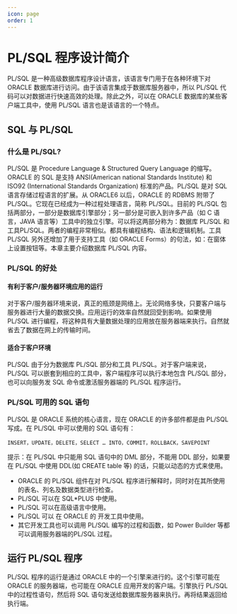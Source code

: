 ```yaml
---
icon: page
order: 1
---
```

# PL/SQL 程序设计简介

PL/SQL 是一种高级数据库程序设计语言，该语言专门用于在各种环境下对 ORACLE 数据库进行访问。由于该语言集成于数据库服务器中，所以 PL/SQL 代码可以对数据进行快速高效的处理。除此之外，可以在 ORACLE 数据库的某些客户端工具中，使用 PL/SQL 语言也是该语言的一个特点。

## SQL 与 PL/SQL

### 什么是 PL/SQL?

PL/SQL 是 Procedure Language & Structured Query Language 的缩写。ORACLE 的 SQL 是支持 ANSI(American national Standards Institute) 和 ISO92 (International Standards Organization) 标准的产品。PL/SQL 是对 SQL 语言存储过程语言的扩展。从 ORACLE6 以后，ORACLE 的 RDBMS 附带了 PL/SQL。它现在已经成为一种过程处理语言，简称 PL/SQL。目前的 PL/SQL 包括两部分，一部分是数据库引擎部分；另一部分是可嵌入到许多产品（如 C 语言，JAVA 语言等）工具中的独立引擎。可以将这两部分称为：数据库 PL/SQL 和工具PL/SQL。两者的编程非常相似。都具有编程结构、语法和逻辑机制。工具 PL/SQL 另外还增加了用于支持工具（如 ORACLE Forms）的句法，如：在窗体上设置按钮等。本章主要介绍数据库 PL/SQL 内容。

### PL/SQL 的好处

#### 有利于客户/服务器环境应用的运行

对于客户/服务器环境来说，真正的瓶颈是网络上。无论网络多快，只要客户端与服务器进行大量的数据交换。应用运行的效率自然就回受到影响。如果使用 PL/SQL 进行编程，将这种具有大量数据处理的应用放在服务器端来执行。自然就省去了数据在网上的传输时间。

#### 适合于客户环境

PL/SQL 由于分为数据库 PL/SQL 部分和工具 PL/SQL。对于客户端来说，PL/SQL 可以嵌套到相应的工具中，客户端程序可以执行本地包含 PL/SQL 部分，也可以向服务发 SQL 命令或激活服务器端的 PL/SQL 程序运行。

### PL/SQL 可用的 SQL 语句

PL/SQL 是 ORACLE 系统的核心语言，现在 ORACLE 的许多部件都是由 PL/SQL 写成。在 PL/SQL 中可以使用的 SQL 语句有：

`INSERT，UPDATE，DELETE，SELECT … INTO，COMMIT，ROLLBACK，SAVEPOINT`

提示：在 PL/SQL 中只能用 SQL 语句中的 DML 部分，不能用 DDL 部分，如果要在 PL/SQL 中使用 DDL(如 CREATE table 等) 的话，只能以动态的方式来使用。

- ORACLE 的 PL/SQL 组件在对 PL/SQL 程序进行解释时，同时对在其所使用的表名、列名及数据类型进行检查。
- PL/SQL 可以在 SQL*PLUS 中使用。
- PL/SQL 可以在高级语言中使用。
- PL/SQL 可以 在 ORACLE 的 开发工具中使用。
- 其它开发工具也可以调用 PL/SQL 编写的过程和函数，如 Power Builder 等都可以调用服务器端的PL/SQL 过程。

## 运行 PL/SQL 程序

PL/SQL 程序的运行是通过 ORACLE 中的一个引擎来进行的。这个引擎可能在 ORACLE 的服务器端，也可能在 ORACLE 应用开发的客户端。引擎执行 PL/SQL 中的过程性语句，然后将 SQL 语句发送给数据库服务器来执行。再将结果返回给执行端。
